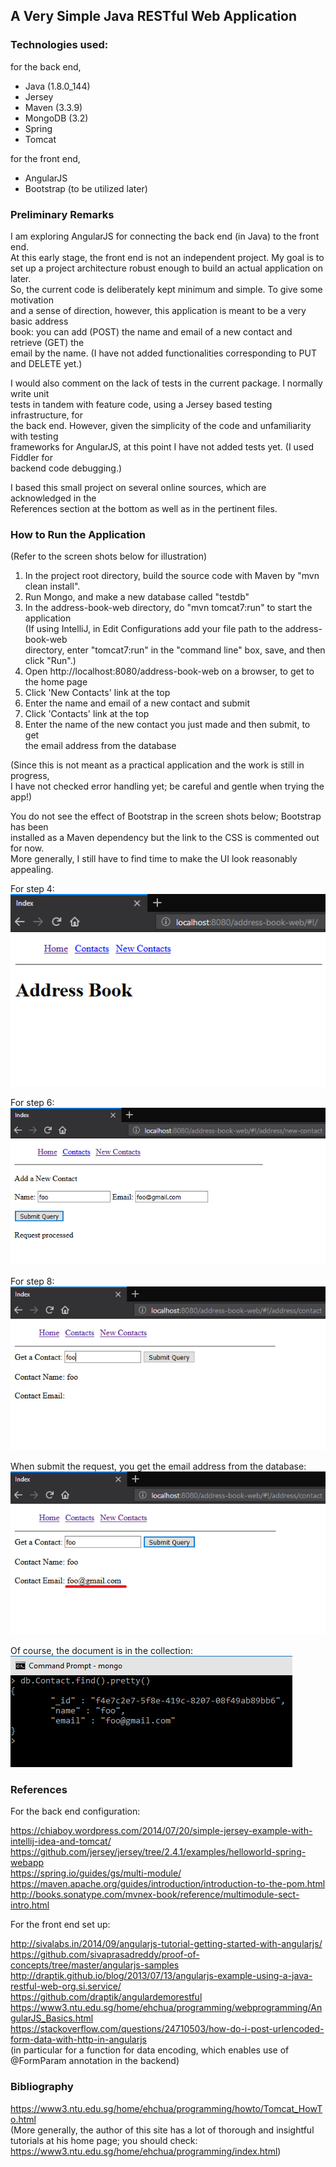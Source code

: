 ## A Very Simple Java RESTful Web Application

### Technologies used:

for the back end,
* Java (1.8.0_144)
* Jersey
* Maven (3.3.9)
* MongoDB (3.2)
* Spring
* Tomcat

for the front end,
* AngularJS
* Bootstrap (to be utilized later) 

### Preliminary Remarks
 
I am exploring AngularJS for connecting the back end (in Java) to the front end.<br>
At this early stage, the front end is not an independent project. My goal is to<br>
set up a project architecture robust enough to build an actual application on later.<br>
So, the current code is deliberately kept minimum and simple. To give some motivation<br>
and a sense of direction, however, this application is meant to be a very basic address<br>
book: you can add (POST) the name and email of a new contact and retrieve (GET) the<br>
email by the name. (I have not added functionalities corresponding to PUT and DELETE yet.)

I would also comment on the lack of tests in the current package. I normally write unit<br> 
tests in tandem with feature code, using a Jersey based testing infrastructure, for<br>
the back end. However, given the simplicity of the code and unfamiliarity with testing<br>
frameworks for AngularJS, at this point I have not added tests yet. (I used Fiddler for<br> 
backend code debugging.)

I based this small project on several online sources, which are acknowledged in the<br>
References section at the bottom as well as in the pertinent files.       

### How to Run the Application

(Refer to the screen shots below for illustration) 

1. In the project root directory, build the source code with Maven by "mvn clean install".
1. Run Mongo, and make a new database called "testdb"
1. In the address-book-web directory, do "mvn tomcat7:run" to start the application<br>
   (If using IntelliJ, in Edit Configurations add your file path to the address-book-web<br>
    directory, enter "tomcat7:run" in the "command line" box, save, and then click "Run".) 
1. Open http://localhost:8080/address-book-web on a browser, to get to the home page
1. Click 'New Contacts' link at the top
1. Enter the name and email of a new contact and submit
1. Click 'Contacts' link at the top
1. Enter the name of the new contact you just made and then submit, to get<br> 
   the email address from the database

(Since this is not meant as a practical application and the work is still in progress,<br>
I have not checked error handling yet; be careful and gentle when trying the app!)

You do not see the effect of Bootstrap in the screen shots below; Bootstrap has been<br> 
installed as a Maven dependency but the link to the CSS is commented out for now.<br> 
More generally, I still have to find time to make the UI look reasonably appealing.      

For step 4:<br>
![home](/mdimages/home.PNG)

For step 6:<br>
![newContact](/mdimages/newContact.PNG)

For step 8:<br>
![get1](/mdimages/get1.PNG)

When submit the request, you get the email address from the database:<br> 
![get2](/mdimages/get2.PNG)

Of course, the document is in the collection:<br>
![mongo](/mdimages/mongo.PNG)

### References

For the back end configuration:

https://chiaboy.wordpress.com/2014/07/20/simple-jersey-example-with-intellij-idea-and-tomcat/<br>
https://github.com/jersey/jersey/tree/2.4.1/examples/helloworld-spring-webapp<br>
https://spring.io/guides/gs/multi-module/<br>
https://maven.apache.org/guides/introduction/introduction-to-the-pom.html<br>
http://books.sonatype.com/mvnex-book/reference/multimodule-sect-intro.html  
                  
For the front end set up:

http://sivalabs.in/2014/09/angularjs-tutorial-getting-started-with-angularjs/<br>
https://github.com/sivaprasadreddy/proof-of-concepts/tree/master/angularjs-samples<br>
http://draptik.github.io/blog/2013/07/13/angularjs-example-using-a-java-restful-web-org.si.service/<br>
https://github.com/draptik/angulardemorestful<br>
https://www3.ntu.edu.sg/home/ehchua/programming/webprogramming/AngularJS_Basics.html<br>
https://stackoverflow.com/questions/24710503/how-do-i-post-urlencoded-form-data-with-http-in-angularjs<br>
(in particular for a function for data encoding, which enables use of @FormParam annotation in the backend)

### Bibliography

https://www3.ntu.edu.sg/home/ehchua/programming/howto/Tomcat_HowTo.html<br>
(More generally, the author of this site has a lot of thorough and insightful<br>
tutorials at his home page; you should check: https://www3.ntu.edu.sg/home/ehchua/programming/index.html)


 


                        